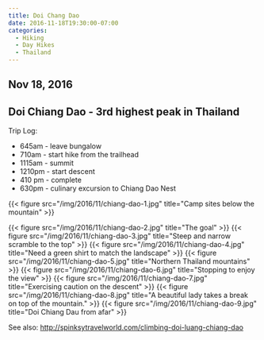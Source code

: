 ```yaml
---
title: Doi Chang Dao
date: 2016-11-18T19:30:00-07:00
categories:
  - Hiking
  - Day Hikes
  - Thailand
---
```

## Nov 18, 2016
## Doi Chiang Dao - 3rd highest peak in Thailand

Trip Log:

* 645am - leave bungalow
* 710am - start hike from the trailhead
* 1115am - summit
* 1210pm - start descent
* 410 pm - complete
* 630pm - culinary excursion to Chiang Dao Nest

{{< figure src="/img/2016/11/chiang-dao-1.jpg" title="Camp sites below the mountain" >}}

<!--more-->

{{< figure src="/img/2016/11/chiang-dao-2.jpg" title="The goal" >}}
{{< figure src="/img/2016/11/chiang-dao-3.jpg" title="Steep and narrow scramble to the top" >}}
{{< figure src="/img/2016/11/chiang-dao-4.jpg" title="Need a green shirt to match the landscape" >}}
{{< figure src="/img/2016/11/chiang-dao-5.jpg" title="Northern Thailand mountains" >}}
{{< figure src="/img/2016/11/chiang-dao-6.jpg" title="Stopping to enjoy the view" >}}
{{< figure src="/img/2016/11/chiang-dao-7.jpg" title="Exercising caution on the descent" >}}
{{< figure src="/img/2016/11/chiang-dao-8.jpg" title="A beautiful lady takes a break on top of the mountain." >}}
{{< figure src="/img/2016/11/chiang-dao-9.jpg" title="Doi Chiang Dau from afar" >}}

 See also: http://spinksytravelworld.com/climbing-doi-luang-chiang-dao
